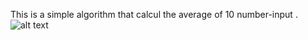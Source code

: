 This is a simple algorithm that calcul the average of 10 number-input .
![alt text](https://scontent-mrs2-1.xx.fbcdn.net/v/t1.15752-9/121973194_1042818336164566_7771395275014680182_n.jpg?_nc_cat=105&_nc_sid=ae9488&_nc_eui2=AeEaPLvYqB36i7tmq9I7nbeFHLdee3w1Nboct157fDU1upGemADnl6FrlDBgI7e_E3CNUSwLWMXahFGkaqT6AtMY&_nc_ohc=jmRNolRa1uoAX9aP1_a&_nc_ht=scontent-mrs2-1.xx&oh=f27641a13ea7a5c45527c34aa4ff8716&oe=5FB3AC2C)